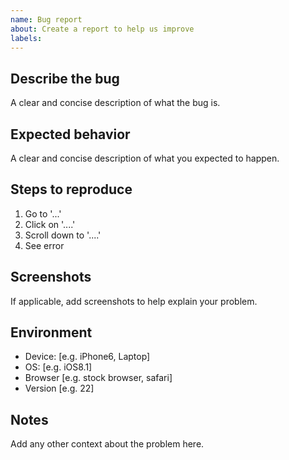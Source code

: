 ```yaml
---
name: Bug report
about: Create a report to help us improve
labels:
---
```


## Describe the bug

A clear and concise description of what the bug is.

## Expected behavior

A clear and concise description of what you expected to happen.

## Steps to reproduce

1. Go to '...'
2. Click on '....'
3. Scroll down to '....'
4. See error

## Screenshots

If applicable, add screenshots to help explain your problem.

## Environment

- Device: [e.g. iPhone6, Laptop]
- OS: [e.g. iOS8.1]
- Browser [e.g. stock browser, safari]
- Version [e.g. 22]

## Notes

Add any other context about the problem here.
